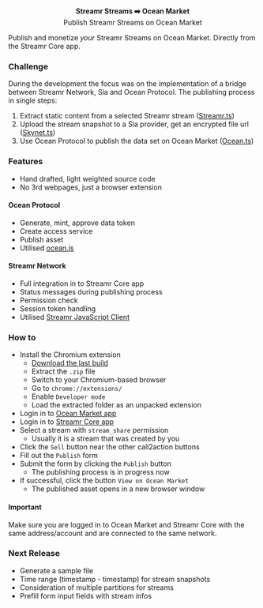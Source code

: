 <p align="center">
    <b>Streamr Streams ➡️ Ocean Market</b>
    <br>
    Publish Streamr Streams on Ocean Market
</p>

Publish and monetize *your* Streamr Streams on Ocean Market. Directly from the Streamr Core app.

### Challenge
During the development the focus was on the implementation of a bridge between Streamr Network, Sia and Ocean Protocol. The publishing process in single steps: 
1. Extract static content from a selected Streamr stream ([Streamr.ts](src/Streamr.ts))
2. Upload the stream snapshot to a Sia provider, get an encrypted file url ([Skynet.ts](src/Skynet.ts))
3. Use Ocean Protocol to publish the data set on Ocean Market ([Ocean.ts](src/Ocean.ts))


### Features
* Hand drafted, light weighted source code
* No 3rd webpages, just a browser extension

#### Ocean Protocol
* Generate, mint, approve data token
* Create access service
* Publish asset
* Utilised [ocean.js](https://github.com/oceanprotocol/ocean.js)

#### Streamr Network
* Full integration in to Streamr Core app
* Status messages during publishing process
* Permission check
* Session token handling
* Utilised [Streamr JavaScript Client](https://github.com/streamr-dev/streamr-client-javascript)


### How to
* Install the Chromium extension
    * [Download the last build](https://github.com/sergejmueller/streamr2ocean/raw/master/build/streamr2ocean.zip)
    * Extract the `.zip` file
    * Switch to your Chromium-based browser 
    * Go to `chrome://extensions/`
    * Enable `Developer mode`
    * Load the extracted folder as an unpacked extension
* Login in to [Ocean Market app](https://market.oceanprotocol.com)
* Login in to [Streamr Core app](https://streamr.network/core/)
* Select a stream with `stream_share` permission
    * Usually it is a stream that was created by you
* Click the `Sell` button near the other call2action buttons
* Fill out the `Publish` form
* Submit the form by clicking the `Publish` button
    * The publishing process is in progress now
* If successful, click the button `View on Ocean Market`
    * The published asset opens in a new browser window

#### Important
Make sure you are logged in to Ocean Market and Streamr Core with the same address/account and are connected to the same network.
    

### Next Release
* Generate a sample file
* Time range (timestamp - timestamp) for stream snapshots
* Consideration of multiple partitions for streams
* Prefill form input fields with stream infos
